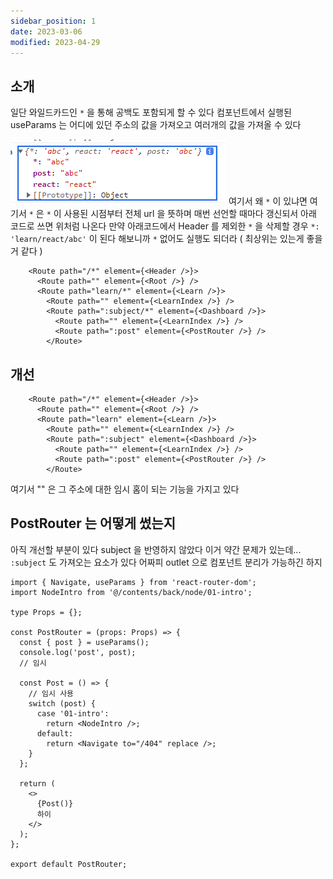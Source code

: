 ```yaml
---
sidebar_position: 1
date: 2023-03-06
modified: 2023-04-29
---
```


## 소개

일단 와일드카드인 `*` 을 통해 공백도 포함되게 할 수 있다
컴포넌트에서 실행된 useParams 는 어디에 있던 주소의 값을 가져오고
여러개의 값을 가져올 수 있다

![](file/01-multi-layer-router.png)
여기서 왜 `*` 이 있냐면
여기서 `*` 은 `*` 이 사용된 시점부터 전체 url 을 뜻하며
매번 선언할 때마다 갱신되서 아래 코드로 쓰면 위처럼 나온다
만약 아래코드에서 Header 를 제외한 `*` 을 삭제할 경우 `*: 'learn/react/abc'` 이 된다
해보니까 `*` 없어도 실행도 되더라 ( 최상위는 있는게 좋을 거 같다 )

```tsx
    <Route path="/*" element={<Header />}>
      <Route path="" element={<Root />} />
      <Route path="learn/*" element={<Learn />}>
        <Route path="" element={<LearnIndex />} />
        <Route path=":subject/*" element={<Dashboard />}>
          <Route path="" element={<LearnIndex />} />
          <Route path=":post" element={<PostRouter />} />
        </Route>
```

## 개선

```tsx
    <Route path="/*" element={<Header />}>
      <Route path="" element={<Root />} />
      <Route path="learn" element={<Learn />}>
        <Route path="" element={<LearnIndex />} />
        <Route path=":subject" element={<Dashboard />}>
          <Route path="" element={<LearnIndex />} />
          <Route path=":post" element={<PostRouter />} />
        </Route>
```

여기서 "" 은 그 주소에 대한 임시 홈이 되는 기능을 가지고 있다

## PostRouter 는 어떻게 썼는지

아직 개선할 부분이 있다
subject 을 반영하지 않았다
이거 약간 문제가 있는데...
`:subject` 도 가져오는 요소가 있다
어짜피 outlet 으로 컴포넌트 분리가 가능하긴 하지

```tsx
import { Navigate, useParams } from 'react-router-dom';
import NodeIntro from '@/contents/back/node/01-intro';

type Props = {};

const PostRouter = (props: Props) => {
  const { post } = useParams();
  console.log('post', post);
  // 임시

  const Post = () => {
    // 임시 사용
    switch (post) {
      case '01-intro':
        return <NodeIntro />;
      default:
        return <Navigate to="/404" replace />;
    }
  };

  return (
    <>
      {Post()}
      하이
    </>
  );
};

export default PostRouter;
```
